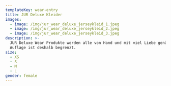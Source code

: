 ```yaml
---
templateKey: wear-entry
title: JUR Deluxe Kleider
images:
  - image: /img/jur_wear_deluxe_jerseykleid_1.jpeg
  - image: /img/jur_wear_deluxe_jerseykleid_2.jpeg
  - image: /img/jur_wear_deluxe_jerseykleid_3.jpeg
description: >-
  JUR Deluxe Wear Produkte werden alle von Hand und mit viel Liebe genäht. Die
  Auflage ist deshalb begrenzt.
size:
  - XS
  - S
  - M
  - L
gender: female
---
```


